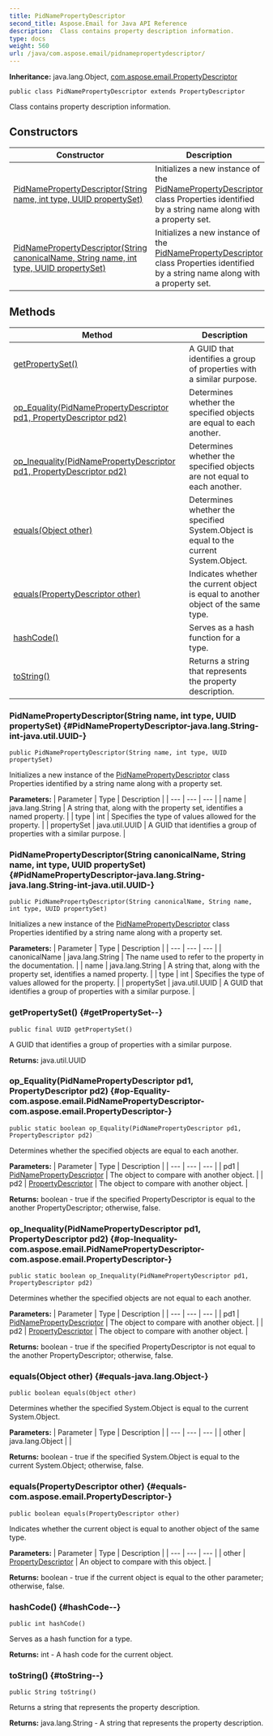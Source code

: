 ```yaml
---
title: PidNamePropertyDescriptor
second_title: Aspose.Email for Java API Reference
description:  Class contains property description information.
type: docs
weight: 560
url: /java/com.aspose.email/pidnamepropertydescriptor/
---
```

**Inheritance:**
java.lang.Object, [com.aspose.email.PropertyDescriptor](../../com.aspose.email/propertydescriptor)
```
public class PidNamePropertyDescriptor extends PropertyDescriptor
```

Class contains property description information.
## Constructors

| Constructor | Description |
| --- | --- |
| [PidNamePropertyDescriptor(String name, int type, UUID propertySet)](#PidNamePropertyDescriptor-java.lang.String-int-java.util.UUID-) | Initializes a new instance of the [PidNamePropertyDescriptor](../../com.aspose.email/pidnamepropertydescriptor) class Properties identified by a string name along with a property set. |
| [PidNamePropertyDescriptor(String canonicalName, String name, int type, UUID propertySet)](#PidNamePropertyDescriptor-java.lang.String-java.lang.String-int-java.util.UUID-) | Initializes a new instance of the [PidNamePropertyDescriptor](../../com.aspose.email/pidnamepropertydescriptor) class Properties identified by a string name along with a property set. |
## Methods

| Method | Description |
| --- | --- |
| [getPropertySet()](#getPropertySet--) | A GUID that identifies a group of properties with a similar purpose. |
| [op_Equality(PidNamePropertyDescriptor pd1, PropertyDescriptor pd2)](#op-Equality-com.aspose.email.PidNamePropertyDescriptor-com.aspose.email.PropertyDescriptor-) | Determines whether the specified objects are equal to each another. |
| [op_Inequality(PidNamePropertyDescriptor pd1, PropertyDescriptor pd2)](#op-Inequality-com.aspose.email.PidNamePropertyDescriptor-com.aspose.email.PropertyDescriptor-) | Determines whether the specified objects are not equal to each another. |
| [equals(Object other)](#equals-java.lang.Object-) | Determines whether the specified System.Object is equal to the current System.Object. |
| [equals(PropertyDescriptor other)](#equals-com.aspose.email.PropertyDescriptor-) | Indicates whether the current object is equal to another object of the same type. |
| [hashCode()](#hashCode--) | Serves as a hash function for a type. |
| [toString()](#toString--) | Returns a string that represents the property description. |
### PidNamePropertyDescriptor(String name, int type, UUID propertySet) {#PidNamePropertyDescriptor-java.lang.String-int-java.util.UUID-}
```
public PidNamePropertyDescriptor(String name, int type, UUID propertySet)
```


Initializes a new instance of the [PidNamePropertyDescriptor](../../com.aspose.email/pidnamepropertydescriptor) class Properties identified by a string name along with a property set.

**Parameters:**
| Parameter | Type | Description |
| --- | --- | --- |
| name | java.lang.String | A string that, along with the property set, identifies a named property. |
| type | int | Specifies the type of values allowed for the property. |
| propertySet | java.util.UUID | A GUID that identifies a group of properties with a similar purpose. |

### PidNamePropertyDescriptor(String canonicalName, String name, int type, UUID propertySet) {#PidNamePropertyDescriptor-java.lang.String-java.lang.String-int-java.util.UUID-}
```
public PidNamePropertyDescriptor(String canonicalName, String name, int type, UUID propertySet)
```


Initializes a new instance of the [PidNamePropertyDescriptor](../../com.aspose.email/pidnamepropertydescriptor) class Properties identified by a string name along with a property set.

**Parameters:**
| Parameter | Type | Description |
| --- | --- | --- |
| canonicalName | java.lang.String | The name used to refer to the property in the documentation. |
| name | java.lang.String | A string that, along with the property set, identifies a named property. |
| type | int | Specifies the type of values allowed for the property. |
| propertySet | java.util.UUID | A GUID that identifies a group of properties with a similar purpose. |

### getPropertySet() {#getPropertySet--}
```
public final UUID getPropertySet()
```


A GUID that identifies a group of properties with a similar purpose.

**Returns:**
java.util.UUID
### op_Equality(PidNamePropertyDescriptor pd1, PropertyDescriptor pd2) {#op-Equality-com.aspose.email.PidNamePropertyDescriptor-com.aspose.email.PropertyDescriptor-}
```
public static boolean op_Equality(PidNamePropertyDescriptor pd1, PropertyDescriptor pd2)
```


Determines whether the specified objects are equal to each another.

**Parameters:**
| Parameter | Type | Description |
| --- | --- | --- |
| pd1 | [PidNamePropertyDescriptor](../../com.aspose.email/pidnamepropertydescriptor) | The object to compare with another object. |
| pd2 | [PropertyDescriptor](../../com.aspose.email/propertydescriptor) | The object to compare with another object. |

**Returns:**
boolean - true if the specified PropertyDescriptor is equal to the another PropertyDescriptor; otherwise, false.
### op_Inequality(PidNamePropertyDescriptor pd1, PropertyDescriptor pd2) {#op-Inequality-com.aspose.email.PidNamePropertyDescriptor-com.aspose.email.PropertyDescriptor-}
```
public static boolean op_Inequality(PidNamePropertyDescriptor pd1, PropertyDescriptor pd2)
```


Determines whether the specified objects are not equal to each another.

**Parameters:**
| Parameter | Type | Description |
| --- | --- | --- |
| pd1 | [PidNamePropertyDescriptor](../../com.aspose.email/pidnamepropertydescriptor) | The object to compare with another object. |
| pd2 | [PropertyDescriptor](../../com.aspose.email/propertydescriptor) | The object to compare with another object. |

**Returns:**
boolean - true if the specified PropertyDescriptor is not equal to the another PropertyDescriptor; otherwise, false.
### equals(Object other) {#equals-java.lang.Object-}
```
public boolean equals(Object other)
```


Determines whether the specified System.Object is equal to the current System.Object.

**Parameters:**
| Parameter | Type | Description |
| --- | --- | --- |
| other | java.lang.Object |  |

**Returns:**
boolean - true if the specified System.Object is equal to the current System.Object; otherwise, false.
### equals(PropertyDescriptor other) {#equals-com.aspose.email.PropertyDescriptor-}
```
public boolean equals(PropertyDescriptor other)
```


Indicates whether the current object is equal to another object of the same type.

**Parameters:**
| Parameter | Type | Description |
| --- | --- | --- |
| other | [PropertyDescriptor](../../com.aspose.email/propertydescriptor) | An object to compare with this object. |

**Returns:**
boolean - true if the current object is equal to the other parameter; otherwise, false.
### hashCode() {#hashCode--}
```
public int hashCode()
```


Serves as a hash function for a type.

**Returns:**
int - A hash code for the current object.
### toString() {#toString--}
```
public String toString()
```


Returns a string that represents the property description.

**Returns:**
java.lang.String - A string that represents the property description.

